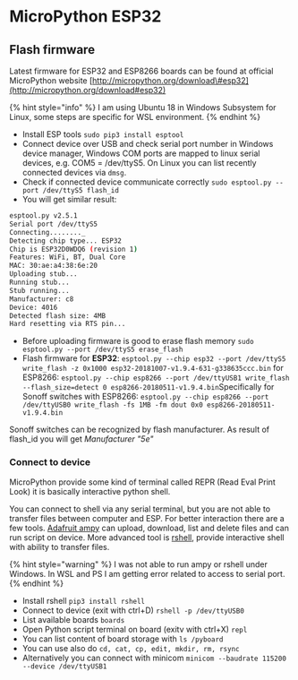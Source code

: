 # MicroPython ESP32

## Flash firmware

Latest firmware for ESP32 and ESP8266 boards can be found at official MicroPython website [http://micropython.org/download\#esp32](http://micropython.org/download#esp32)

{% hint style="info" %}
 I am using Ubuntu 18 in Windows Subsystem for Linux, some steps are specific for WSL environment.
{% endhint %}

* Install ESP tools `sudo pip3 install esptool`
* Connect device over USB and check serial port number in Windows device manager, Windows COM ports are mapped to linux serial devices, e.g. COM5 = /dev/ttyS5. On Linux you can list recently connected devices via `dmsg`.
* Check if connected device communicate correctly `sudo esptool.py --port /dev/ttyS5 flash_id`
* You will get similar result:

```bash
esptool.py v2.5.1
Serial port /dev/ttyS5
Connecting........_
Detecting chip type... ESP32
Chip is ESP32D0WDQ6 (revision 1)
Features: WiFi, BT, Dual Core
MAC: 30:ae:a4:38:6e:20
Uploading stub...
Running stub...
Stub running...
Manufacturer: c8
Device: 4016
Detected flash size: 4MB
Hard resetting via RTS pin...
```

* Before uploading firmware is good to erase flash memory `sudo esptool.py --port /dev/ttyS5 erase_flash`
* Flash firmware  for **ESP32**: `esptool.py --chip esp32 --port /dev/ttyS5 write_flash -z 0x1000 esp32-20181007-v1.9.4-631-g338635ccc.bin` for ESP8266: `esptool.py --chip esp8266 --port /dev/ttyUSB1 write_flash --flash_size=detect 0 esp8266-20180511-v1.9.4.bin`Specifically for Sonoff switches with ESP8266: `esptool.py --chip esp8266 --port /dev/ttyUSB0 write_flash -fs 1MB -fm dout 0x0 esp8266-20180511-v1.9.4.bin`

Sonoff switches can be recognized by flash manufacturer. As result of flash\_id you will get  _Manufacturer "5e"_   


### Connect to device

MicroPython provide some kind of terminal called REPR \(Read Eval Print Look\) it is basically interactive python shell.

You can connect to shell via any serial terminal, but you are not able to transfer files between computer and ESP. For better interaction there are a few tools. [Adafruit ampy](https://github.com/adafruit/ampy) can upload, download, list and delete files and can run script on device. More advanced tool is [rshell](https://github.com/dhylands/rshell), provide interactive shell with ability to transfer files.

{% hint style="warning" %}
I was not able to run ampy or rshell under Windows. In WSL and PS I am getting error related to access to serial port.
{% endhint %}

* Install rshell `pip3 install rshell`
* Connect to device \(exit with ctrl+D\) `rshell -p /dev/ttyUSB0`
* List available boards `boards`
* Open Python script terminal on board \(exitv with ctrl+X\) `repl`
* You can list content of board storage with  `ls /pyboard`
* You can use also do `cd, cat, cp, edit, mkdir, rm, rsync`
* Alternatively you can connect with minicom `minicom --baudrate 115200 --device /dev/ttyUSB1`



